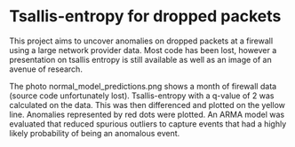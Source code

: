 
# Tsallis-entropy for dropped packets

This project aims to uncover anomalies on dropped packets at a firewall using a large
network provider data. Most code has been lost, however a presentation on tsallis entropy
is still available as well as an image of an avenue of research. 

The photo normal_model_predictions.png shows a month of firewall data (source code unfortunately lost). 
Tsallis-entropy with a q-value of 2 was calculated on the data. This was then differenced and plotted 
on the yellow line. Anomalies represented by red dots were plotted. An ARMA model was evaluated 
that reduced spurious outliers to capture events that had a highly likely probability of being
an anomalous event.

